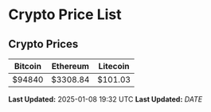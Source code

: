 # Crypto Price List

## Crypto Prices
| Bitcoin | Ethereum | Litecoin |
| ------- | -------- | -------- |
| $94840 | $3308.84 | $101.03 |
**Last Updated:** 2025-01-08 19:32 UTC
**Last Updated:** $DATE$
